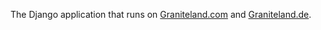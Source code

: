 The Django application that runs on [Graniteland.com](https://www.graniteland.com/) and [Graniteland.de](https://www.graniteland.de/).

